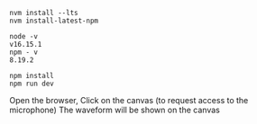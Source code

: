 ```
nvm install --lts
nvm install-latest-npm

node -v
v16.15.1
npm - v
8.19.2

npm install
npm run dev

```

Open the browser,
Click on the canvas (to request access to the microphone)
The waveform will be shown on the canvas
